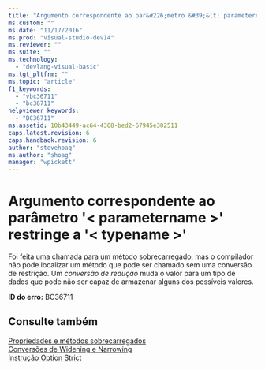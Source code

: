 ```yaml
---
title: "Argumento correspondente ao par&#226;metro &#39;&lt; parametername &gt;&#39; restringe a &#39;&lt; typename &gt;&#39; | Microsoft Docs"
ms.custom: ""
ms.date: "11/17/2016"
ms.prod: "visual-studio-dev14"
ms.reviewer: ""
ms.suite: ""
ms.technology: 
  - "devlang-visual-basic"
ms.tgt_pltfrm: ""
ms.topic: "article"
f1_keywords: 
  - "vbc36711"
  - "bc36711"
helpviewer_keywords: 
  - "BC36711"
ms.assetid: 10b43449-ac64-4368-bed2-67945e302511
caps.latest.revision: 6
caps.handback.revision: 6
author: "stevehoag"
ms.author: "shoag"
manager: "wpickett"
---
```

# Argumento correspondente ao par&#226;metro &#39;&lt; parametername &gt;&#39; restringe a &#39;&lt; typename &gt;&#39;
Foi feita uma chamada para um método sobrecarregado, mas o compilador não pode localizar um método que pode ser chamado sem uma conversão de restrição. Um *conversão de redução* muda o valor para um tipo de dados que pode não ser capaz de armazenar alguns dos possíveis valores.  
  
 **ID do erro:** BC36711  
  
## Consulte também  
 [Propriedades e métodos sobrecarregados](../../visual-basic/programming-guide/language-features/objects-and-classes/overloaded-properties-and-methods.md)   
 [Conversões de Widening e Narrowing](../../visual-basic/programming-guide/language-features/data-types/widening-and-narrowing-conversions.md)   
 [Instrução Option Strict](../../visual-basic/language-reference/statements/option-strict-statement.md)